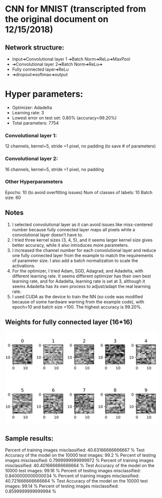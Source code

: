 # CNN for MNIST (transcripted from the original document on 12/15/2018)
## Network structure:
* Input➔Convolutional layer 1 ➔Batch Norm➔ReLu➔MaxPool
* ➔Convolutional layer 2➔Batch Norm➔ReLu➔
* Fully connected layer➔ReLu
* ➔dropout➔softmax➔output
# Hyper parameters:
* Optimizer: Adadelta
* Learning rate: 3
* Lowest error on test set: 0.80% (accuracy=99.20%) 
* Total parameters: 7754

### Convolutional layer 1:
12 channels, kernel=5, stride =1 pixel, no padding (to save # of parameters)
### Convolutional layer 2:
16 channels, kernel=5, stride =1 pixel, no padding
### Other Hyperparameters
Epochs: 10 (to avoid overfitting issues)
Num of classes of labels: 10 
Batch size: 60

## Notes
1. I selected convolutional layer as it can avoid issues like miss-centered number because fully connected layer maps all pixels while a convolutional layer doesn’t have to. 
1. I tried three kernel sizes (3, 4, 5), and it seems larger kernel size gives better accuracy, while it also introduces more parameters. 
1. I increased the channel number for each convolutional layer and reduce one fully connected layer from the example to match the requirements of parameter size. I also add a batch normalization to scale the activations. 
1. For the optimizer, I tried Adam, SGD, Adagrad, and Adadelta, with different learning rate. It seems different optimizer has their own best learning rate, and for Adadelta, learning rate is set at 3, although it seems Adadelta has its own process to adjust/adapt the real learning rate.
1. I used CUDA as the device to train the NN (so code was modified because of some hardware warning from the example code), with epoch=10 and batch size =100. The highest accuracy is 99.20%.

## Weights for fully connected layer (16*16)
![Weights](images/weights.png)


## Sample results:
Percent of training images misclassified: 40.63166666666667 % Test Accuracy of the model on the 10000 test images: 99.2 % Percent of testing images misclassified: 0.7999999999999972 %
Percent of training images misclassified: 40.401666666666664 % Test Accuracy of the model on the 10000 test images: 99.16 % Percent of testing images misclassified: 0.8400000000000034 %
Percent of training images misclassified: 40.721666666666664 % Test Accuracy of the model on the 10000 test images: 99.14 % Percent of testing images misclassified: 0.8599999999999994 %
